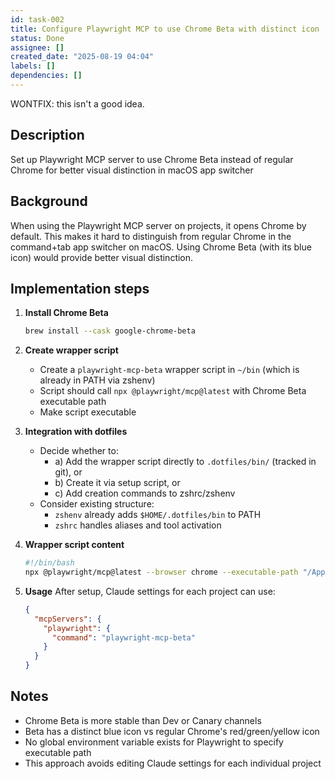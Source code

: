 ```yaml
---
id: task-002
title: Configure Playwright MCP to use Chrome Beta with distinct icon
status: Done
assignee: []
created_date: "2025-08-19 04:04"
labels: []
dependencies: []
---
```


WONTFIX: this isn't a good idea.

## Description

Set up Playwright MCP server to use Chrome Beta instead of regular Chrome for
better visual distinction in macOS app switcher

## Background

When using the Playwright MCP server on projects, it opens Chrome by default.
This makes it hard to distinguish from regular Chrome in the command+tab app
switcher on macOS. Using Chrome Beta (with its blue icon) would provide better
visual distinction.

## Implementation steps

1. **Install Chrome Beta**

   ```bash
   brew install --cask google-chrome-beta
   ```

2. **Create wrapper script**

   - Create a `playwright-mcp-beta` wrapper script in `~/bin` (which is already
     in PATH via zshenv)
   - Script should call `npx @playwright/mcp@latest` with Chrome Beta executable
     path
   - Make script executable

3. **Integration with dotfiles**

   - Decide whether to:
     - a) Add the wrapper script directly to `.dotfiles/bin/` (tracked in git),
       or
     - b) Create it via setup script, or
     - c) Add creation commands to zshrc/zshenv
   - Consider existing structure:
     - `zshenv` already adds `$HOME/.dotfiles/bin` to PATH
     - `zshrc` handles aliases and tool activation

4. **Wrapper script content**

   ```bash
   #!/bin/bash
   npx @playwright/mcp@latest --browser chrome --executable-path "/Applications/Google Chrome Beta.app/Contents/MacOS/Google Chrome Beta" "$@"
   ```

5. **Usage** After setup, Claude settings for each project can use:
   ```json
   {
     "mcpServers": {
       "playwright": {
         "command": "playwright-mcp-beta"
       }
     }
   }
   ```

## Notes

- Chrome Beta is more stable than Dev or Canary channels
- Beta has a distinct blue icon vs regular Chrome's red/green/yellow icon
- No global environment variable exists for Playwright to specify executable
  path
- This approach avoids editing Claude settings for each individual project
